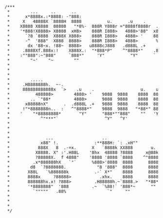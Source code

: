 <pre>/***
 *        ...     ..      ..                                 .x+=:.                       ...                         ..                  
 *      x*8888x.:*8888: -"888:                              z`    ^%                   xH88"`~ .x8X                 dF                    
 *     X   48888X `8888H  8888          u.      .u    .        .   <k                :8888   .f"8888Hf        u.   '88bu.                 
 *    X8x.  8888X  8888X  !888>   ...ue888b   .d88B :@8c     .@8Ned8"      .u       :8888>  X8L  ^""`   ...ue888b  '*88888bu        .u    
 *    X8888 X8888  88888   "*8%-  888R Y888r ="8888f8888r  .@^%8888"    ud8888.     X8888  X888h        888R Y888r   ^"*8888N    ud8888.  
 *    '*888!X8888> X8888  xH8>    888R I888>   4888>'88"  x88:  `)8b. :888'8888.    88888  !88888.      888R I888>  beWE "888L :888'8888. 
 *      `?8 `8888  X888X X888>    888R I888>   4888> '    8888N=*8888 d888 '88%"    88888   %88888      888R I888>  888E  888E d888 '88%" 
 *      -^  '888"  X888  8888>    888R I888>   4888>       %8"    R88 8888.+"       88888 '> `8888>     888R I888>  888E  888E 8888.+"    
 *       dx '88~x. !88~  8888>   u8888cJ888   .d888L .+     @8Wou 9%  8888L         `8888L %  ?888   ! u8888cJ888   888E  888F 8888L      
 *     .8888Xf.888x:!    X888X.:  "*888*P"    ^"8888*"    .888888P`   '8888c. .+     `8888  `-*""   /   "*888*P"   .888N..888  '8888c. .+ 
 *    :""888":~"888"     `888*"     'Y"          "Y"      `   ^"F      "88888%         "888.      :"      'Y"       `"888*""    "88888%   
 *        "~'    "~        ""                                            "YP'            `""***~"`                     ""         "YP'    
 *                                                                                                                                        
 *                                                                                                                                        
 *                                                                                                                                        
 *        .....                                                    .x+=:.         ..                  s                                   
 *     .H8888888h.  ~-.                                           z`    ^%  x .d88"                  :8                                   
 *     888888888888x  `>    .u    .                  u.    u.        .   <k  5888R                  .88           u.      .u    .         
 *    X~     `?888888hx~  .d88B :@8c        u      x@88k u@88c.    .@8Ned8"  '888R         u       :888ooo  ...ue888b   .d88B :@8c        
 *    '      x8.^"*88*"  ="8888f8888r    us888u.  ^"8888""8888"  .@^%8888"    888R      us888u.  -*8888888  888R Y888r ="8888f8888r       
 *     `-:- X8888x         4888>'88"  .@88 "8888"   8888  888R  x88:  `)8b.   888R   .@88 "8888"   8888     888R I888>   4888>'88"        
 *          488888>        4888> '    9888  9888    8888  888R  8888N=*8888   888R   9888  9888    8888     888R I888>   4888> '          
 *        .. `"88*         4888>      9888  9888    8888  888R   %8"    R88   888R   9888  9888    8888     888R I888>   4888>            
 *      x88888nX"      .  .d888L .+   9888  9888    8888  888R    @8Wou 9%    888R   9888  9888   .8888Lu= u8888cJ888   .d888L .+         
 *     !"*8888888n..  :   ^"8888*"    9888  9888   "*88*" 8888" .888888P`    .888B . 9888  9888   ^%888*    "*888*P"    ^"8888*"          
 *    '    "*88888888*       "Y"      "888*""888"    ""   'Y"   `   ^"F      ^*888%  "888*""888"    'Y"       'Y"          "Y"            
 *            ^"***"`                  ^Y"   ^Y'                               "%     ^Y"   ^Y'                                           
 *                                                                                                                                        
 *                                                                                                                                        
 *                                                                                                                                        
 *              ...                   ..                                              ..                                                  
 *            x88" !.              :**888H: `: .xH""                            x .d88"    ..                                             
 *           888X   8  .-=x.      X   `8888k XX888       u.    u.                5888R    @L               ..                  .u    .    
 *          X8888. X" :'.H88L    '8hx  48888 ?8888     x@88k u@88c.       u      '888R   9888i   .dL     .@88i        .u     .d88B :@8c   
 *          ?88888X.  f 4888"    '8888 '8888 `8888    ^"8888""8888"    us888u.    888R   `Y888k:*888.   ""%888>    ud8888.  ="8888f8888r  
 *         .x*888888hX   `"`      %888>'8888  8888      8888  888R  .@88 "8888"   888R     888E  888I     '88%   :888'8888.   4888>'88"   
 *        d8  `?8888888.            "8 '888"  8888      8888  888R  9888  9888    888R     888E  888I   ..dILr~` d888 '88%"   4888> '     
 *       X88L   `%888888k          .-` X*"    8888      8888  888R  9888  9888    888R     888E  888I  '".-%88b  8888.+"      4888>       
 *       8888x     ?88888>           .xhx.    8888      8888  888R  9888  9888    888R     888E  888I   @  '888k 8888L       .d888L .+    
 *       888888hx.x! ?888>         .H88888h.~`8888.>   "*88*" 8888" 9888  9888   .888B .  x888N><888'  8F   8888 '8888c. .+  ^"8888*"     
 *       '*8888888"  '888         .~  `%88!` '888*~      ""   'Y"   "888*""888"  ^*888%    "88"  888  '8    8888  "88888%       "Y"       
 *         `"""""   .88%                `"     ""                    ^Y"   ^Y'     "%            88F  '8    888F    "YP'                  
 *                                                                                              98"    %k  <88F                           
 *                                                                                            ./"       "+:*%`                            
 *                                                                                           ~`                                           
 */</pre>
